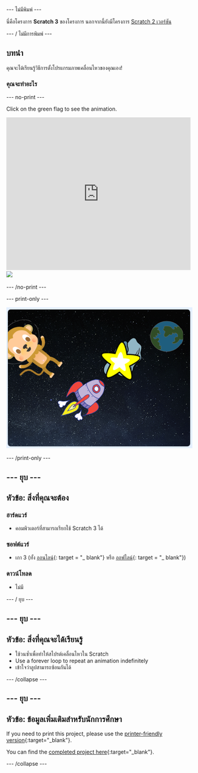 \--- ไม่มีพิมพ์ \---

นี่คือโครงการ **Scratch 3** ของโครงการ นอกจากนี้ยังมีโครงการ [Scratch 2 เวอร์ชัน](https://projects.raspberrypi.org/en/projects/lost-in-space-scratch2)

\--- / ไม่มีการพิมพ์ \---

## บทนำ

คุณจะได้เรียนรู้วิธีการตั้งโปรแกรมภาพเคลื่อนไหวของคุณเอง!

### คุณจะทำอะไร

\--- no-print \---

Click on the green flag to see the animation.

<div class="scratch-preview">
  <iframe allowtransparency="true" width="485" height="402" src="https://scratch.mit.edu/projects/embed/276873231/?autostart=false" frameborder="0" scrolling="no"></iframe>
  <img src="images/space-final.png">
</div>

\--- /no-print \---

\--- print-only \---

![Complete project](images/showcase_static.png)

\--- /print-only \---

## \--- ยุบ \---

## หัวข้อ: สิ่งที่คุณจะต้อง

### ฮาร์ดแวร์

- คอมพิวเตอร์ที่สามารถเรียกใช้ Scratch 3 ได้

### ซอฟต์แวร์

- เกา 3 (ทั้ง [ออนไลน์](http://rpf.io/scratchon){: target = "_ blank"} หรือ [ออฟไลน์](http://rpf.io/scratchoff){: target = "_ blank"})

### ดาวน์โหลด

- ไม่มี

\--- / ยุบ \---

## \--- ยุบ \---

## หัวข้อ: สิ่งที่คุณจะได้เรียนรู้

- ใช้วนซ้ำเพื่อทำให้สไปรต์เคลื่อนไหวใน Scratch
- Use a forever loop to repeat an animation indefinitely
- เข้าใจว่าลูปสามารถซ้อนกันได้

\--- /collapse \---

## \--- ยุบ \---

## หัวข้อ: ข้อมูลเพิ่มเติมสำหรับนักการศึกษา

If you need to print this project, please use the [printer-friendly version](https://projects.raspberrypi.org/en/projects/lost-in-space/print){:target="_blank"}.

You can find the [completed project here](http://rpf.io/p/en/lost-in-space-get){:target="_blank"}.

\--- /collapse \---